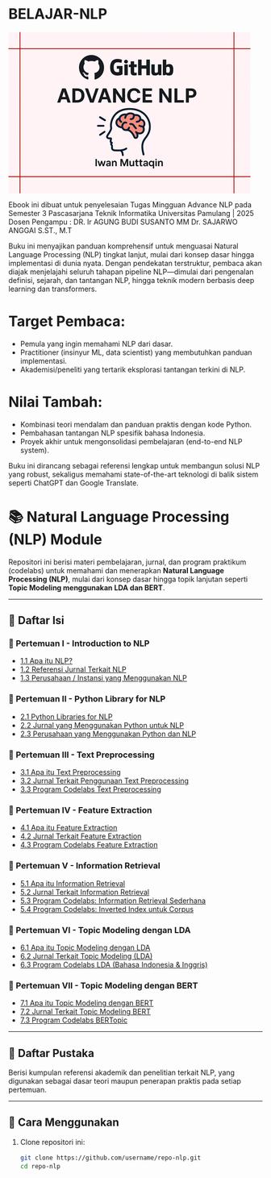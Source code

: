 # BELAJAR-NLP
<img src="Advance NLP Github.png" align="center" />

Ebook ini dibuat untuk penyelesaian Tugas Mingguan Advance NLP pada Semester 3 Pascasarjana Teknik Informatika  Universitas Pamulang  | 2025   Dosen Pengampu :  DR. Ir AGUNG BUDI SUSANTO MM Dr. SAJARWO ANGGAI S.ST., M.T

Buku ini menyajikan panduan komprehensif untuk menguasai Natural Language Processing (NLP) tingkat lanjut, mulai dari konsep dasar hingga implementasi di dunia nyata. Dengan pendekatan terstruktur, pembaca akan diajak menjelajahi seluruh tahapan pipeline NLP—dimulai dari pengenalan definisi, sejarah, dan tantangan NLP, hingga teknik modern berbasis deep learning dan transformers.

# Target Pembaca:
-	Pemula yang ingin memahami NLP dari dasar.
-	Practitioner (insinyur ML, data scientist) yang membutuhkan panduan implementasi.
-	Akademisi/peneliti yang tertarik eksplorasi tantangan terkini di NLP.

# Nilai Tambah:
-	Kombinasi teori mendalam dan panduan praktis dengan kode Python.
-	Pembahasan tantangan NLP spesifik bahasa Indonesia.
-	Proyek akhir untuk mengonsolidasi pembelajaran (end-to-end NLP system).

Buku ini dirancang sebagai referensi lengkap untuk membangun solusi NLP yang robust, sekaligus memahami state-of-the-art teknologi di balik sistem seperti ChatGPT dan Google Translate.


# 📚 Natural Language Processing (NLP) Module

Repositori ini berisi materi pembelajaran, jurnal, dan program praktikum (codelabs) untuk memahami dan menerapkan **Natural Language Processing (NLP)**, mulai dari konsep dasar hingga topik lanjutan seperti **Topic Modeling menggunakan LDA dan BERT**.

---

## 🧭 Daftar Isi

### 📌 Pertemuan I - Introduction to NLP
- [1.1 Apa itu NLP?](#11-apa-itu-nlp)
- [1.2 Referensi Jurnal Terkait NLP](#12-referensi-jurnal-terkait-nlp)
- [1.3 Perusahaan / Instansi yang Menggunakan NLP](#13-perusahaan--instansi-yang-menggunakan-nlp)

### 📌 Pertemuan II - Python Library for NLP
- [2.1 Python Libraries for NLP](#21-python-libraries-for-nlp)
- [2.2 Jurnal yang Menggunakan Python untuk NLP](#22-jurnal-yang-menggunakan-python-untuk-nlp)
- [2.3 Perusahaan yang Menggunakan Python dan NLP](#23-perusahaan-yang-menggunakan-python-dan-nlp)

### 📌 Pertemuan III - Text Preprocessing
- [3.1 Apa itu Text Preprocessing](#31-apa-itu-text-preprocessing)
- [3.2 Jurnal Terkait Penggunaan Text Preprocessing](#32-jurnal-terkait-penggunaan-text-preprocessing)
- [3.3 Program Codelabs Text Preprocessing](#33-program-codelabs-text-preprocessing)

### 📌 Pertemuan IV - Feature Extraction
- [4.1 Apa itu Feature Extraction](#41-apa-itu-feature-extraction)
- [4.2 Jurnal Terkait Feature Extraction](#42-jurnal-terkait-feature-extraction)
- [4.3 Program Codelabs Feature Extraction](#43-program-codelabs-feature-extraction)

### 📌 Pertemuan V - Information Retrieval
- [5.1 Apa itu Information Retrieval](#51-apa-itu-information-retrieval)
- [5.2 Jurnal Terkait Information Retrieval](#52-jurnal-terkait-information-retrieval)
- [5.3 Program Codelabs: Information Retrieval Sederhana](#53-program-codelabs-information-retrieval-sederhana)
- [5.4 Program Codelabs: Inverted Index untuk Corpus](#54-program-codelabs-inverted-index-untuk-corpus)

### 📌 Pertemuan VI - Topic Modeling dengan LDA
- [6.1 Apa itu Topic Modeling dengan LDA](#61-apa-itu-topic-modeling-dengan-lda)
- [6.2 Jurnal Terkait Topic Modeling (LDA)](#62-jurnal-terkait-topic-modeling-lda)
- [6.3 Program Codelabs LDA (Bahasa Indonesia & Inggris)](#63-program-codelabs-lda)

### 📌 Pertemuan VII - Topic Modeling dengan BERT
- [7.1 Apa itu Topic Modeling dengan BERT](#71-apa-itu-topic-modeling-dengan-bert)
- [7.2 Jurnal Terkait Topic Modeling BERT](#72-jurnal-terkait-topic-modeling-bert)
- [7.3 Program Codelabs BERTopic](#73-program-codelabs-bertopic)

---

## 📖 Daftar Pustaka
Berisi kumpulan referensi akademik dan penelitian terkait NLP, yang digunakan sebagai dasar teori maupun penerapan praktis pada setiap pertemuan.

---

## 🚀 Cara Menggunakan
1. Clone repositori ini:
   ```bash
   git clone https://github.com/username/repo-nlp.git
   cd repo-nlp
